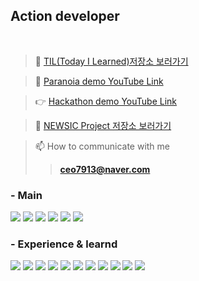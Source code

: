 <h2 align="left">Action developer</h2> <br/>

>📃 [TIL(Today I Learned)저장소 보러가기](https://github.com/ceo7913/TIL)

>👻 [Paranoia demo YouTube Link](https://youtu.be/ASwnUpL3pC8)

>👉 [Hackathon demo YouTube Link](https://www.youtube.com/watch?v=HV27LlqpVKs)

>🎹 [NEWSIC Project 저장소 보러가기](https://github.com/ceo7913/Business-Agreement-Project-Newsic)

>📫 How to communicate with me  
  >>**ceo7913@naver.com**

<div align="left">

### - Main
  <img src="https://img.shields.io/badge/react-61DAFB?style=for-the-badge&logo=react&logoColor=black">
  <img src="https://img.shields.io/badge/javascript-F7DF1E?style=for-the-badge&logo=javascript&logoColor=black">
  <img src="https://img.shields.io/badge/styled_components-DB7093?style=for-the-badge&logo=styled-components&logoColor=white">
  <img src="https://img.shields.io/badge/redux-764ABC?style=for-the-badge&logo=redux&logoColor=white">
  <img src="https://img.shields.io/badge/FRAMER-007396?style=for-the-badge&logo=Framer&logoColor=white">
  <img src="https://img.shields.io/badge/sass-CC6699?style=for-the-badge&logo=sass&logoColor=white">
  

### - Experience & learnd
  <img src="https://img.shields.io/badge/typescript-3178C6?style=for-the-badge&logo=typescript&logoColor=white">
  <img src="https://img.shields.io/badge/express-000000?style=for-the-badge&logo=express&logoColor=white">
  <img src="https://img.shields.io/badge/MySQL-4479A1?style=for-the-badge&logo=MySQL&logoColor=white">
  <img src="https://img.shields.io/badge/Node.js-339933?style=for-the-badge&logo=Node.js&logoColor=black">
  <img src="https://img.shields.io/badge/tailwindcss-06B6D4?style=for-the-badge&logo=tailwindcss&logoColor=white">
  <img src="https://img.shields.io/badge/Figma-F24E1E?style=for-the-badge&logo=Figma&logoColor=white">
  <img src="https://img.shields.io/badge/GitHub-181717?style=for-the-badge&logo=GitHub&logoColor=white">
  <img src="https://img.shields.io/badge/amazonaws-232F3E?style=for-the-badge&logo=amazonaws&logoColor=white">
  <img src="https://img.shields.io/badge/Slack-4A154B?style=for-the-badge&logo=Slack&logoColor=white">
  <img src="https://img.shields.io/badge/Notion-000000?style=for-the-badge&logo=Notion&logoColor=white">
  <img src="https://img.shields.io/badge/Trello-0052CC?style=for-the-badge&logo=Trello&logoColor=white">
 
</div>


